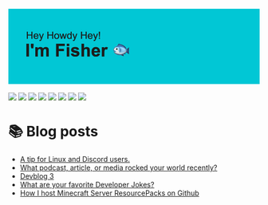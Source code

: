![header](https://github.com/fishermedders/fishermedders/blob/main/header.png?raw=true)

<img src="https://img.shields.io/badge/who-fisher-red"> <img src="https://img.shields.io/badge/what-he%2Fhim%2Fhis-important"> <img src="https://img.shields.io/badge/when-now-yellow"> <img src="https://img.shields.io/badge/where-ga%2Fusa-yellowgreen"> <img src="https://img.shields.io/badge/why-%C2%AF%5C__(%E3%83%84)__%2F%C2%AF-green"> <img src="https://img.shields.io/badge/how-very%20carefully-brightgreen"> <img src="https://img.shields.io/badge/currently-coding-9cf"> <img src="https://visitor-badge.glitch.me/badge?page_id=fishermedders.fishermedders">
<!--
**fishermedders/fishermedders** is a ✨ _special_ ✨ repository because its `README.md` (this file) appears on your GitHub profile.

Here are some ideas to get you started:

- 🔭 I’m currently working on ...
- 🌱 I’m currently learning ...
- 👯 I’m looking to collaborate on ...
- 🤔 I’m looking for help with ...
- 💬 Ask me about ...
- 📫 How to reach me: ...
- 😄 Pronouns: ...
- ⚡ Fun fact: ...
-->
# 📚 Blog posts
<!-- BLOG-POST-LIST:START -->
- [A tip for Linux and Discord users.](https://dev.to/fishermedders/a-tip-for-linux-and-discord-users-441e)
- [What podcast, article, or media rocked your world recently?](https://dev.to/fishermedders/what-podcast-article-or-media-rocked-your-world-recently-1dpn)
- [Devblog 3](https://dev.to/supreme/devblog-3-4m66)
- [What are your favorite Developer Jokes?](https://dev.to/fishermedders/what-are-your-favorite-developer-jokes-61e)
- [How I host Minecraft Server ResourcePacks on Github](https://dev.to/fishermedders/how-i-host-minecraft-server-resourcepacks-on-github-2ia4)
<!-- BLOG-POST-LIST:END -->
